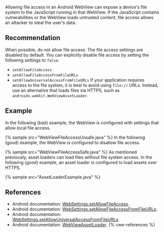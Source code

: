 Allowing file access in an Android WebView can expose a device's file system to the JavaScript running in that WebView. If the JavaScript contains vulnerabilities or the WebView loads untrusted content, file access allows an attacker to steal the user's data.


## Recommendation
When possible, do not allow file access. The file access settings are disabled by default. You can explicitly disable file access by setting the following settings to `false`:

* `setAllowFileAccess`
* `setAllowFileAccessFromFileURLs`
* `setAllowUniversalAccessFromFileURLs`
If your application requires access to the file system, it is best to avoid using `file://` URLs. Instead, use an alternative that loads files via HTTPS, such as `androidx.webkit.WebViewAssetLoader`.


## Example
In the following (bad) example, the WebView is configured with settings that allow local file access.

{% sample src="WebViewFileAccessUnsafe.java" %}
In the following (good) example, the WebView is configured to disallow file access.

{% sample src="WebViewFileAccessSafe.java" %}
As mentioned previously, asset loaders can load files without file system access. In the following (good) example, an asset loader is configured to load assets over HTTPS.

{% sample src="AssetLoaderExample.java" %}

## References
* Android documentation: [WebSettings.setAllowFileAccess](https://developer.android.com/reference/android/webkit/WebSettings#setAllowFileAccess(boolean)).
* Android documentation: [WebSettings.setAllowFileAccessFromFileURLs](https://developer.android.com/reference/android/webkit/WebSettings#setAllowFileAccessFromFileURLs(boolean)).
* Android documentation: [WebSettings.setAllowUniversalAccessFromFileURLs](https://developer.android.com/reference/android/webkit/WebSettings#setAllowUniversalAccessFromFileURLs(boolean)).
* Android documentation: [WebViewAssetLoader](https://developer.android.com/reference/androidx/webkit/WebViewAssetLoader).
{% cwe-references %}
